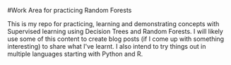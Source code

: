 #Work Area for practicing Random Forests

This is my repo for practicing, learning and demonstrating concepts with Supervised learning using Decision Trees and Random Forests. I will likely use some of this content to create blog posts (if I come up with something interesting) to share what I've learnt. I also intend to try things out in multiple languages starting with Python and R.